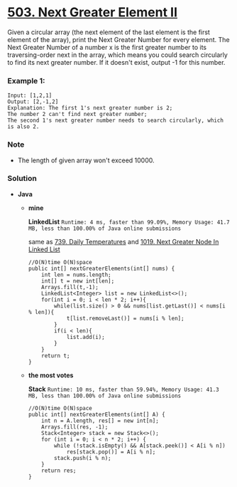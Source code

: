 # [503. Next Greater Element II](https://leetcode.com/problems/next-greater-element-ii/)

Given a circular array (the next element of the last element is the first element of the array), print the Next Greater Number for every element. The Next Greater Number of a number x is the first greater number to its traversing-order next in the array, which means you could search circularly to find its next greater number. If it doesn't exist, output -1 for this number.

### Example 1:
```
Input: [1,2,1]
Output: [2,-1,2]
Explanation: The first 1's next greater number is 2; 
The number 2 can't find next greater number; 
The second 1's next greater number needs to search circularly, which is also 2.
```

### Note
* The length of given array won't exceed 10000.


### Solution
* **Java**
  * **mine**
    
    **LinkedList** `Runtime: 4 ms, faster than 99.09%, Memory Usage: 41.7 MB, less than 100.00% of Java online submissions`
    
     same as [739. Daily Temperatures](https://github.com/103style/LeetCode/blob/master/Stack/739.%20Daily%20Temperatures.md)  and [1019. Next Greater Node In Linked List](https://github.com/103style/LeetCode/blob/master/Linked%20List/1019.%20Next%20Greater%20Node%20In%20Linked%20List.md)
    
    ```
    //O(N)time O(N)space
    public int[] nextGreaterElements(int[] nums) {
        int len = nums.length;
        int[] t = new int[len];
        Arrays.fill(t,-1);
        LinkedList<Integer> list = new LinkedList<>();
        for(int i = 0; i < len * 2; i++){
            while(list.size() > 0 && nums[list.getLast()] < nums[i % len]){
                t[list.removeLast()] = nums[i % len];
            }
            if(i < len){
                list.add(i);
            }
        }
        return t;
    }
    ```
    
  * **the most votes**
  
    **Stack** `Runtime: 10 ms, faster than 59.94%, Memory Usage: 41.3 MB, less than 100.00% of Java online submissions`
    ```
    //O(N)time O(N)space
    public int[] nextGreaterElements(int[] A) {
        int n = A.length, res[] = new int[n];
        Arrays.fill(res, -1);
        Stack<Integer> stack = new Stack<>();
        for (int i = 0; i < n * 2; i++) {
            while (!stack.isEmpty() && A[stack.peek()] < A[i % n])
                res[stack.pop()] = A[i % n];
            stack.push(i % n);
        }
        return res;
    }
    ```
